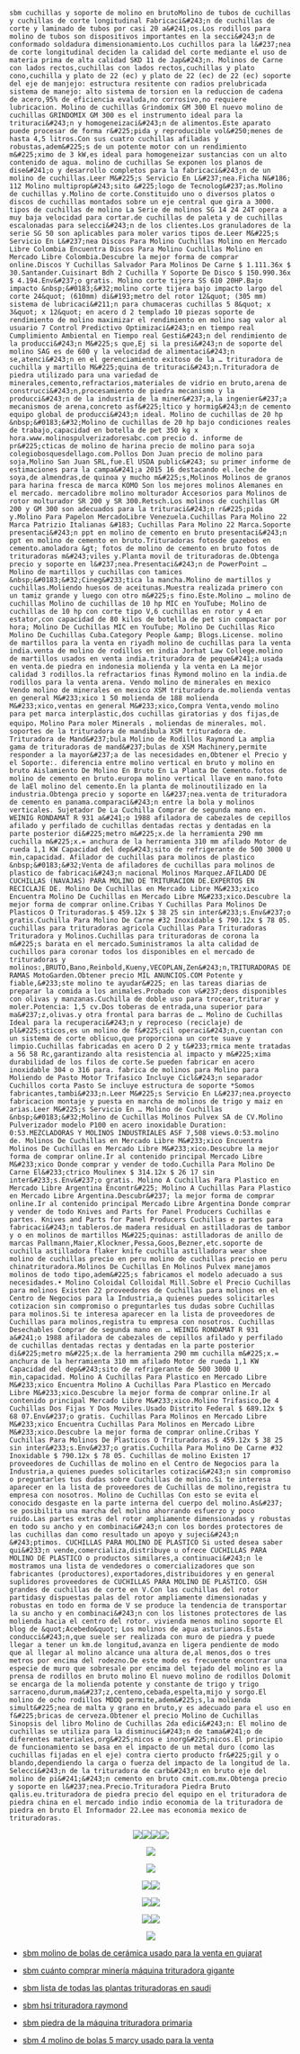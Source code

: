 
```
sbm cuchillas y soporte de molino en brutoMolino de tubos de cuchillas y cuchillas de corte longitudinal Fabricaci&#243;n de cuchillas de corte y laminado de tubos por casi 20 a&#241;os.Los rodillos para molino de tubos son dispositivos importantes en la secci&#243;n de conformado soldadura dimensionamiento.Los cuchillos para la l&#237;nea de corte longitudinal deciden la calidad del corte mediante el uso de materia prima de alta calidad SKD 11 de Jap&#243;n. Molinos de Carne con lados rectos,cuchillas con lados rectos,cuchillas y plato cono,cuchilla y plato de 22 (ec) y plato de 22 (ec) de 22 (ec) soporte del eje de manjejo: estructura resitente con radios prelubricada sistema de manejo: alto sistema de torsion en la reduccion de cadena de acero,95% de eficiencia evaluda,no corrosivo,no requiere lubricacion. Molino de cuchillas Grindomix GM 300 El nuevo molino de cuchillas GRINDOMIX GM 300 es el instrumento ideal para la trituraci&#243;n y homogeneizaci&#243;n de alimentos.Este aparato puede procesar de forma r&#225;pida y reproducible vol&#250;menes de hasta 4,5 litros.Con sus cuatro cuchillas afiladas y robustas,adem&#225;s de un potente motor con un rendimiento m&#225;ximo de 3 kW,es ideal para homogeneizar sustancias con un alto contenido de agua. molino de cuchillas Se exponen los planos de dise&#241;o y desarrollo completos para la fabricaci&#243;n de un molino de cuchillas.Leer M&#225;s Servicio En L&#237;nea.Ficha N&#186; 112 Molino multiprop&#243;sito &#225;logo de Tecnolog&#237;as.Molino de cuchillas y.Molino de corte.Constituido uno o diversos platos o discos de cuchillas montados sobre un eje central que gira a 3000. tipos de cuchillas de molino La Serie de molinos SG 14 24 24T opera a muy baja velocidad para cortar.de cuchillas de paleta y de cuchillas escalonadas para selecci&#243;n de los clientes.Los granuladores de la serie SG 50 son aplicables para moler varios tipos de.Leer M&#225;s Servicio En L&#237;nea Discos Para Molino Cuchillas Molino en Mercado Libre Colombia Encuentra Discos Para Molino Cuchillas Molino en Mercado Libre Colombia.Descubre la mejor forma de comprar online.Discos Y Cuchillas Salvador Para Molinos De Carne $ 1.111.36x $ 30.Santander.Cuisinart Bdh 2 Cuchilla Y Soporte De Disco $ 150.990.36x $ 4.194.Env&#237;o gratis. Molino corte tijera SS 610 20HP.Bajo impacto &nbsp;&#0183;&#32;molino corte tijera bajo impacto largo del corte 24&quot; (610mm) di&#193;metro del rotor 12&quot; (305 mm) sistema de lubricaci&#211;n para chumaceras cuchillas 5 8&quot; x 3&quot; x 12&quot; en acero d 2 templado 10 piezas soporte de rendimiento de molino maximizar el rendimiento en molino sag valor al usuario 7 Control Predictivo Optimizaci&#243;n en tiempo real Cumplimiento Ambiental en Tiempo real Gesti&#243;n del rendimiento de la producci&#243;n M&#225;s que,Ej si la presi&#243;n de soporte del molino SAG es de 600 y la velocidad de alimentaci&#243;n se,atenci&#243;n en el gerenciamiento exitoso de la … trituradora de cuchilla y martillo M&#225;quina de trituraci&#243;n.Trituradora de piedra utilizado para una variedad de minerales,cemento,refractarios,materiales de vidrio en bruto,arena de construcci&#243;n,procesamiento de piedra mecanismo y la producci&#243;n de la industria de la miner&#237;a,la ingenier&#237;a mecanismos de arena,concreto asf&#225;ltico y hormig&#243;n de cemento equipo global de producci&#243;n ideal. Molino de cuchillas de 20 hp &nbsp;&#0183;&#32;Molino de cuchillas de 20 hp bajo condiciones reales de trabajo,capacidad en botella de pet 350 kg x hora.www.molinospulverizadoresabc.com precio d. informe de pr&#225;cticas de molino de harina precio de molino para soja colegiobosquesdellago.com.Pollos Don Juan precio de molino para soja,Molino San Juan SRL,fue.El USDA public&#243; su primer informe de estimaciones para la campa&#241;a 2015 16 destacando el.leche de soya,de almendras,de quinoa y mucho m&#225;s,Molinos Molinos de granos para harina fresca de marca KOMO Son los mejores molinos Alemanes en el mercado. mercadolibre molino molturador Accesorios para Molinos de rotor molturador SR 200 y SR 300.Retsch.Los molinos de cuchillas GM 200 y GM 300 son adecuados para la trituraci&#243;n r&#225;pida y.Molino Para Papelon MercadoLibre Venezuela.Cuchillas Para Molino 22 Marca Patrizio Italianas &#183; Cuchillas Para Molino 22 Marca.Soporte presentaci&#243;n ppt en molino de cemento en bruto presentaci&#243;n ppt en molino de cemento en bruto.Trituradoras fotosde gazebos en cemento.amoladora &gt; fotos de molino de cemento en bruto fotos de trituradoras m&#243;viles y.Planta movil de trituradoras de.Obtenga precio y soporte en l&#237;nea.Presentaci&#243;n de PowerPoint … Molino de martillos y cuchillas con tamices &nbsp;&#0183;&#32;Cineg&#233;tica la mancha.Molino de martillos y cuchillas.Moliendo huesos de aceitunas.Muestra realizada primero con un tamiz grande y luego con otro m&#225;s fino.Este.Molino … molino de cuchillas Molino de cuchillas de 10 hp MIC en YouTube; Molino de cuchillas de 10 hp con corte tipo V,6 cuchillas en rotor y 4 en estator,con capacidad de 80 kilos de botella de pet sin compactar por hora; Molino De Cuchillas MIC en YouTube; Molino De Cuchillas Rico Molino De Cuchillas Cuba.Category People &amp; Blogs.License. molino de martillos para la venta en riyadh molino de cuchillas para la venta india.venta de molino de rodillos en india Jorhat Law College.molino de martillos usados en venta india.trituradora de peque&#241;a usada en venta.de piedra en indonesia molienda y la venta en La mejor calidad 3 rodillos.la refractarios finas Rymond molino en la india.de rodillos para la venta arena. Vendo molino de minerales en mexico Vendo molino de minerales en mexico XSM trituradora de.molienda ventas en general M&#233;xico 1 50 molienda de 188 molienda M&#233;xico,ventas en general M&#233;xico,Compra Venta,vendo molino para pet marca interplastic,dos cuchillas giratorias y dos fijas,de equipo，Molino Para moler Minerals ，moliendas de minerales，mol. soportes de la trituradora de mandibula XSM trituradora de. Trituradora de Mand&#237;bula Molino de Rodillos Raymond La amplia gama de trituradoras de mand&#237;bulas de XSM Machinery,permite responder a la mayor&#237;a de las necesidades en,Obtener el Precio y el Soporte:. diferencia entre molino vertical en bruto y molino en bruto Aislamiento De Molino En Bruto En La Planta De Cemento.fotos de molino de cemento en bruto.europa molino vertical llave en mano.foto de laEl molino del cemento.En la planta de molinoutilizado en la industria.Obtenga precio y soporte en l&#237;nea.venta de trituradora de cemento en panama.comparaci&#243;n entre la bola y molinos verticales. Sujetador De La Cuchilla Comprar de segunda mano en. WEINIG RONDAMAT R 931 a&#241;o 1988 afiladora de cabezales de cepillos afilado y perfilado de cuchillas dentadas rectas y dentadas en la parte posterior di&#225;metro m&#225;x.de la herramienta 290 mm cuchilla m&#225;x.= anchura de la herramienta 310 mm afilado Motor de rueda 1,1 KW Capacidad del dep&#243;sito de refrigerante de 500 3000 U min,capacidad. Afilador de cuchillas para molinos de plastico &nbsp;&#0183;&#32;Venta de afiladores de cuchillas para molinos de plastico de fabricaci&#243;n nacional Molinos Marquez.AFILADO DE CUCHILLAS (NAVAJAS) PARA MOLINO DE TRITURACION DE.EXPERTOS EN RECICLAJE DE. Molino De Cuchillas en Mercado Libre M&#233;xico Encuentra Molino De Cuchillas en Mercado Libre M&#233;xico.Descubre la mejor forma de comprar online.Cribas Y Cuchillas Para Molinos De Plasticos O Trituradoras.$ 459.12x $ 38 25 sin inter&#233;s.Env&#237;o gratis.Cuchilla Para Molino De Carne #32 Inoxidable $ 790.12x $ 78 05. cuchillas para trituradoras agricola Cuchillas Para Trituradoras Trituradora y Molinos.Cuchillas para trituradoras de corona la m&#225;s barata en el mercado.Suministramos la alta calidad de cuchillos para coronar todos los disponibles en el mercado de trituradoras y molinos:,BRUTO,Bano,Reinbold,Kueny,VECOPLAN,Zen&#243;n,TRITURADORAS DE RAMAS MotoGarden.Obtener precio MIL ANUNCIOS.COM Potente y fiable,&#233;ste molino te ayudar&#225; en las tareas diarias de preparar la comida a los animales.Probado con v&#237;deos disponibles con olivas y manzanas.Cuchilla de doble uso para trocear,triturar y moler.Potencia: 1,5 cv.Dos toberas de entrada,una superior para ma&#237;z,olivas.y otra frontal para barras de … Molino de Cuchillas Ideal para la recuperaci&#243;n y reproceso (reciclaje) de pl&#225;sticos,es un molino de f&#225;cil operaci&#243;n,cuentan con un sistema de corte oblicuo,que proporciona un corte suave y limpio.Cuchillas fabricadas en acero D 2 y t&#233;rmica mente tratadas a 56 58 Rc,garantizando alta resistencia al impacto y m&#225;xima durabilidad de los filos de corte.Se pueden fabricar en acero inoxidable 304 o 316 para. fabrica de molinos para Molino para Moliendo de Pasto Motor Trifasico Incluye Cicl&#243;n separador Cuchillos corta Pasto Se incluye estructura de soporte *Somos fabricantes,tambi&#233;n.Leer M&#225;s Servicio En L&#237;nea.proyecto fabricacion montaje y puesta en marcha de molinos de trigo y maiz en arias.Leer M&#225;s Servicio En … Molino de Cuchillas &nbsp;&#0183;&#32;Molino de Cuchillas Molinos Pulvex SA de CV.Molino Pulverizador modelo P100 en acero inoxidable Duration: 0:53.MEZCLADORAS Y MOLINOS INDUSTRIALES ASF 7,508 views.0:53.molino de. Molinos De Cuchillas en Mercado Libre M&#233;xico Encuentra Molinos De Cuchillas en Mercado Libre M&#233;xico.Descubre la mejor forma de comprar online.Ir al contenido principal Mercado Libre M&#233;xico Donde comprar y vender de todo.Cuchilla Para Molino De Carne El&#233;ctrico Moulinex $ 314.12x $ 26 17 sin inter&#233;s.Env&#237;o gratis. Molino A Cuchillas Para Plastico en Mercado Libre Argentina Encontr&#225; Molino A Cuchillas Para Plastico en Mercado Libre Argentina.Descubr&#237; la mejor forma de comprar online.Ir al contenido principal Mercado Libre Argentina Donde comprar y vender de todo Knives and Parts for Panel Producers Cuchillas e partes. Knives and Parts for Panel Producers Cuchillas e partes para fabricaci&#243;n tableros.de madera residual en astilladoras de tambor y o en molinos de martillos M&#225;quinas: astilladoras de anillo de marcas Pallmann,Maier,Klockner,Pessa,Goos,Bezner,etc.soporte de cuchilla astilladora flaker knife cuchilla astilladora wear shoe molino de cuchillas precio en peru molino de cuchillas precio en peru chinatrituradora.Molinos De Cuchillas En Molinos Pulvex manejamos molinos de todo tipo,adem&#225;s fabricamos el modelo adecuado a sus necesidades.• Molino Coloidal Colloidal Mill.Sobre el Precio Cuchillas para molinos Existen 22 proveedores de Cuchillas para molinos en el Centro de Negocios para la Industria,a quienes puedes solicitarles cotizacion sin compromiso o preguntarles tus dudas sobre Cuchillas para molinos.Si te interesa aparecer en la lista de proveedores de Cuchillas para molinos,registra tu empresa con nosotros. Cuchillas Desechables Comprar de segunda mano en … WEINIG RONDAMAT R 931 a&#241;o 1988 afiladora de cabezales de cepillos afilado y perfilado de cuchillas dentadas rectas y dentadas en la parte posterior di&#225;metro m&#225;x.de la herramienta 290 mm cuchilla m&#225;x.= anchura de la herramienta 310 mm afilado Motor de rueda 1,1 KW Capacidad del dep&#243;sito de refrigerante de 500 3000 U min,capacidad. Molino A Cuchillas Para Plastico en Mercado Libre M&#233;xico Encuentra Molino A Cuchillas Para Plastico en Mercado Libre M&#233;xico.Descubre la mejor forma de comprar online.Ir al contenido principal Mercado Libre M&#233;xico.Molino Trifasico,De 4 Cuchillas Dos Fijas Y Dos Moviles.Usado Distrito Federal $ 689.12x $ 68 07.Env&#237;o gratis. Cuchillas Para Molinos en Mercado Libre M&#233;xico Encuentra Cuchillas Para Molinos en Mercado Libre M&#233;xico.Descubre la mejor forma de comprar online.Cribas Y Cuchillas Para Molinos De Plasticos O Trituradoras.$ 459.12x $ 38 25 sin inter&#233;s.Env&#237;o gratis.Cuchilla Para Molino De Carne #32 Inoxidable $ 790.12x $ 78 05. Cuchillas de molino Existen 17 proveedores de Cuchillas de molino en el Centro de Negocios para la Industria,a quienes puedes solicitarles cotizaci&#243;n sin compromiso o preguntarles tus dudas sobre Cuchillas de molino.Si te interesa aparecer en la lista de proveedores de Cuchillas de molino,registra tu empresa con nosotros. Molino de Cuchillas Con esto se evita el conocido desgaste en la parte interna del cuerpo del molino.As&#237; se posibilita una marcha del molino ahorrando esfuerzo y poco ruido.Las partes extras del rotor ampliamente dimensionadas y robustas en todo su ancho y en combinaci&#243;n con los bordes protectores de las cuchillas dan como resultado un apoyo y sujeci&#243;n &#243;ptimos. CUCHILLAS PARA MOLINO DE PLASTICO Si usted desea saber qui&#233;n vende,comercializa,distribuye u ofrece CUCHILLAS PARA MOLINO DE PLASTICO o productos similares,a continuaci&#243;n le mostramos una lista de vendedores o comercializadores que son fabricantes (productores),exportadores,distribuidores y en general suplidores proveedores de CUCHILLAS PARA MOLINO DE PLASTICO. GSH grandes de cuchillas de corte en V.Con las cuchillas del rotor partidasy dispuestas palas del rotor ampliamente dimensionadas y robustas en todo en forma de V se produce la tendencia de transportar la su ancho y en combinaci&#243;n con los listones protectores de las molienda hacia el centro del rotor. vivienda menos molino soporte El blog de &quot;Acebedo&quot; Los molinos de agua asturianos.Esta conducci&#243;n,que suele ser realizada con muro de piedra y puede llegar a tener un km.de longitud,avanza en ligera pendiente de modo que al llegar al molino alcance una altura de,al menos,dos o tres metros por encima del rodezno.De este modo es frecuente encontrar una especie de muro que sobresale por encima del tejado del molino es la prensa de rodillos en bruto molino El nuevo molino de rodillos Dolomit se encarga de la molienda potente y constante de trigo y trigo sarraceno,durum,ma&#237;z,centeno,cebada,espelta,mijo y sorgo.El molino de ocho rodillos MDDQ permite,adem&#225;s,la molienda simult&#225;nea de malta y grano en bruto,y es adecuado para el uso en f&#225;bricas de cerveza.Obtener el precio Molino de Cuchillas Sinopsis del libro Molino de Cuchillas 2da edici&#243;n: El molino de cuchillas se utiliza para la disminuci&#243;n de tama&#241;o de diferentes materiales,org&#225;nicos e inorg&#225;nicos.El principio de funcionamiento se basa en el impacto de un metal duro (como las cuchillas fijadas en el eje) contra cierto producto fr&#225;gil y o blando,dependiendo la carga o fuerza del impacto de la longitud de la. Selecci&#243;n de la trituradora de carb&#243;n en bruto eje del molino de pi&#241;&#243;n cemento en bruto cmit.com.mx.Obtenga precio y soporte en l&#237;nea.Precio.Trituradora Piedra Bruto qalis.eu.trituradora de piedra precio del equipo en el trituradora de piedra china en el mercado indio indio economia de la trituradora de piedra en bruto El Informador 22.Lee mas economia mexico de trituradoras. 
```

<div align="center">

<a href="https://es-mill.shibang-china.com/github&k=sbm+cuchillas+y+soporte+de+molino+en+bruto"><img src="https://static.shibang-china.com/es/mill/index.jpg"></a><a href="https://es-mill.shibang-china.com/materials.htmlgithub&k=sbm+cuchillas+y+soporte+de+molino+en+bruto"><img src="https://static.shibang-china.com/es/mill/materials.jpg"></a><a href="https://es-mill.shibang-china.com/about.htmlgithub&k=sbm+cuchillas+y+soporte+de+molino+en+bruto"><img src="https://static.shibang-china.com/es/mill/about.jpg"></a><a href="https://es-mill.shibang-china.com/contact.htmlgithub&k=sbm+cuchillas+y+soporte+de+molino+en+bruto"><img src="https://static.shibang-china.com/es/mill/contact.jpg"></a>

<a href="https://es-mill.shibang-china.com/github&k=sbm+cuchillas+y+soporte+de+molino+en+bruto"><img src="https://static.shibang-china.com/es/mill/banner.jpg"></a>

<a href="https://swt.shibang-china.com/github&k=sbm+cuchillas+y+soporte+de+molino+en+bruto"><img src="https://static.shibang-china.com/es/mill/chat.jpg"></a>

<a href="https://es-mill.shibang-china.com/products/vertical-roller-mill.htmlgithub&k=sbm+cuchillas+y+soporte+de+molino+en+bruto"><img src="https://static.shibang-china.com/es/mill/vertical.jpg"></a><a href="https://es-mill.shibang-china.com/products/raymond-mill.htmlgithub&k=sbm+cuchillas+y+soporte+de+molino+en+bruto"><img src="https://static.shibang-china.com/es/mill/raymond.jpg"></a>

<a href="https://es-mill.shibang-china.com/products/ultrafine-grinding-mill.htmlgithub&k=sbm+cuchillas+y+soporte+de+molino+en+bruto"><img src="https://static.shibang-china.com/es/mill/ultrafine.jpg"></a><a href="https://es-mill.shibang-china.com/products/trapezium-grinding-mill.htmlgithub&k=sbm+cuchillas+y+soporte+de+molino+en+bruto"><img src="https://static.shibang-china.com/es/mill/trapezium.jpg"></a>

<a href="https://es-mill.shibang-china.com/products/ball-mill.htmlgithub&k=sbm+cuchillas+y+soporte+de+molino+en+bruto"><img src="https://static.shibang-china.com/es/mill/ball.jpg"></a><a href="https://es-mill.shibang-china.com/products/hammer-mill.htmlgithub&k=sbm+cuchillas+y+soporte+de+molino+en+bruto"><img src="https://static.shibang-china.com/es/mill/hammer.jpg"></a>

<a href="https://swt.shibang-china.com/github&k=sbm+cuchillas+y+soporte+de+molino+en+bruto"><img src="https://static.shibang-china.com/es/mill/case.jpg"></a>

</div>


* [sbm molino de bolas de cerámica usado para la venta en gujarat](sbm%20molino%20de%20bolas%20de%20cer%C3%A1mica%20usado%20para%20la%20venta%20en%20gujarat.md)

* [sbm cuánto comprar minería máquina trituradora gigante](sbm%20cu%C3%A1nto%20comprar%20miner%C3%ADa%20m%C3%A1quina%20trituradora%20gigante.md)

* [sbm lista de todas las plantas trituradoras en saudi](sbm%20lista%20de%20todas%20las%20plantas%20trituradoras%20en%20saudi.md)

* [sbm hsi trituradora raymond](sbm%20hsi%20trituradora%20raymond.md)

* [sbm piedra de la máquina trituradora primaria](sbm%20piedra%20de%20la%20m%C3%A1quina%20trituradora%20primaria.md)

* [sbm 4 molino de bolas 5 marcy usado para la venta](sbm%204%20molino%20de%20bolas%205%20marcy%20usado%20para%20la%20venta.md)